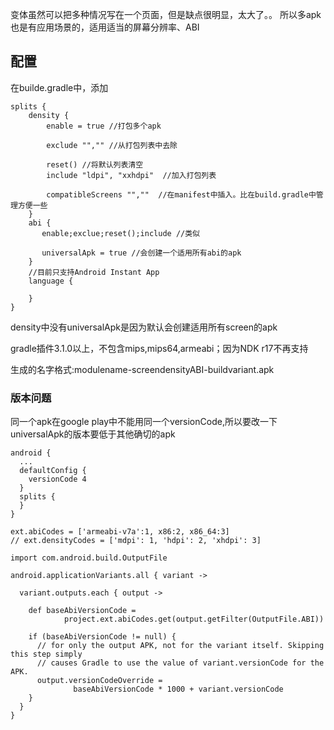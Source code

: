 变体虽然可以把多种情况写在一个页面，但是缺点很明显，太大了。。
所以多apk也是有应用场景的，适用适当的屏幕分辨率、ABI

## 配置

在builde.gradle中，添加

```
splits {
    density {
        enable = true //打包多个apk

        exclude "","" //从打包列表中去除

        reset() //将默认列表清空
        include "ldpi", "xxhdpi"  //加入打包列表

        compatibleScreens "",""  //在manifest中插入。比在build.gradle中管理方便一些
    }
    abi {
       enable;exclue;reset();include //类似  

       universalApk = true //会创建一个适用所有abi的apk
    }
    //目前只支持Android Instant App
    language {

    }
}
```

density中没有universalApk是因为默认会创建适用所有screen的apk

gradle插件3.1.0以上，不包含mips,mips64,armeabi；因为NDK r17不再支持

生成的名字格式:modulename-screendensityABI-buildvariant.apk

### 版本问题

同一个apk在google play中不能用同一个versionCode,所以要改一下
universalApk的版本要低于其他确切的apk

```
android {
  ...
  defaultConfig {
    versionCode 4
  }
  splits {
  }
}

ext.abiCodes = ['armeabi-v7a':1, x86:2, x86_64:3]
// ext.densityCodes = ['mdpi': 1, 'hdpi': 2, 'xhdpi': 3]

import com.android.build.OutputFile

android.applicationVariants.all { variant ->

  variant.outputs.each { output ->

    def baseAbiVersionCode =
            project.ext.abiCodes.get(output.getFilter(OutputFile.ABI))

    if (baseAbiVersionCode != null) {
      // for only the output APK, not for the variant itself. Skipping this step simply
      // causes Gradle to use the value of variant.versionCode for the APK.
      output.versionCodeOverride =
              baseAbiVersionCode * 1000 + variant.versionCode
    }
  }
}
```